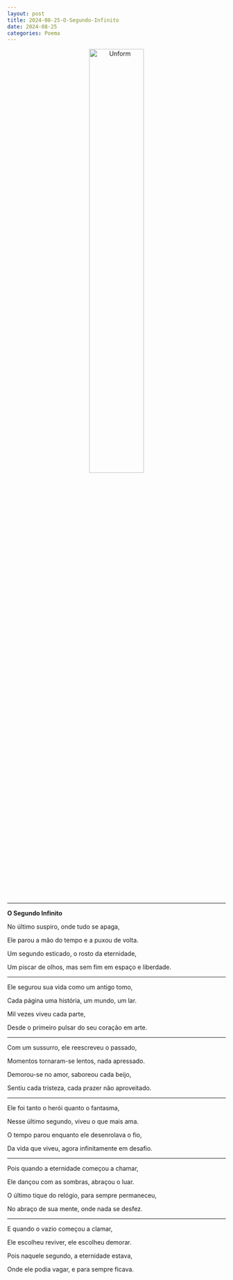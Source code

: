 ```yaml
---
layout: post
title: 2024-08-25-O-Segundo-Infinito
date: 2024-08-25
categories: Poema
---
```


<p align="center">
<img src="{{ site.baseurl }}/images/2024-08-25-O-Segundo-Infinito.webp" 
height="50%" width="50%" alt="Unform" />
</p>

---

**O Segundo Infinito**

No último suspiro, onde tudo se apaga,  

Ele parou a mão do tempo e a puxou de volta.  

Um segundo esticado, o rosto da eternidade,  

Um piscar de olhos, mas sem fim em espaço e liberdade.

---

Ele segurou sua vida como um antigo tomo,  

Cada página uma história, um mundo, um lar.  

Mil vezes viveu cada parte,  

Desde o primeiro pulsar do seu coração em arte.

---

Com um sussurro, ele reescreveu o passado,  

Momentos tornaram-se lentos, nada apressado.  

Demorou-se no amor, saboreou cada beijo,  

Sentiu cada tristeza, cada prazer não aproveitado.

---

Ele foi tanto o herói quanto o fantasma,  

Nesse último segundo, viveu o que mais ama.  

O tempo parou enquanto ele desenrolava o fio,  

Da vida que viveu, agora infinitamente em desafio.

---

Pois quando a eternidade começou a chamar,  

Ele dançou com as sombras, abraçou o luar.  

O último tique do relógio, para sempre permaneceu,  

No abraço de sua mente, onde nada se desfez.

---

E quando o vazio começou a clamar,  

Ele escolheu reviver, ele escolheu demorar.  

Pois naquele segundo, a eternidade estava,  

Onde ele podia vagar, e para sempre ficava.

